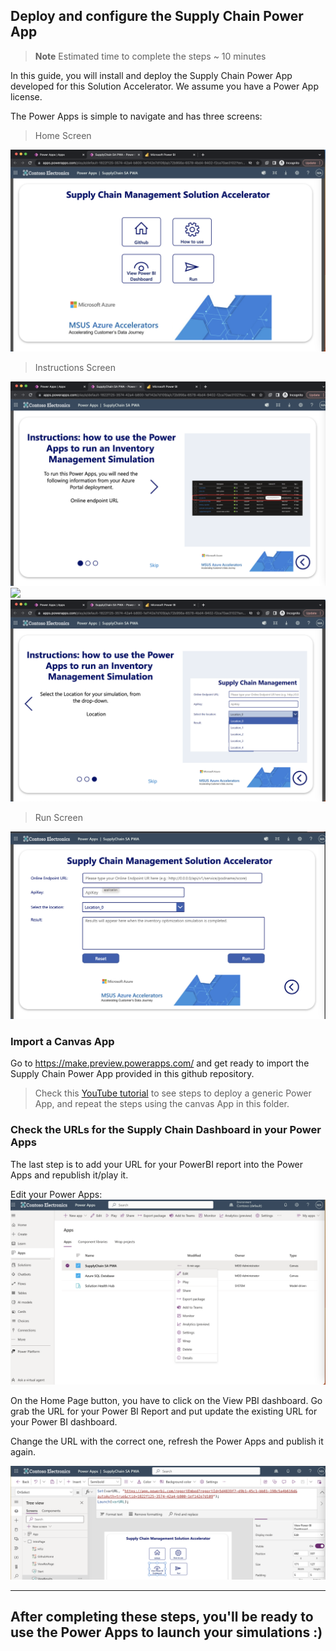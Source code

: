 ## Deploy and configure the Supply Chain Power App

> **Note**
> Estimated time to complete the steps ~ 10 minutes

In this guide, you will install and deploy the Supply Chain Power App developed for this Solution Accelerator. We assume you have a Power App license.

The Power Apps is simple to navigate and has three screens:

> Home Screen

![](../../assets/images/SUPChainHome.png)

> Instructions Screen

![](../../assets/images/Instructions.png)
![](../../assets/images/Instructions2.png)
![](../../assets/images/Instructions3.png)

> Run Screen

![](../../assets/images/Run.png)


### Import a Canvas App 

Go to https://make.preview.powerapps.com/ and get ready to import the Supply Chain Power App provided in this github repository. 

> Check this [YouTube tutorial](https://www.youtube.com/watch?v=QYZEmCedSr8) to see steps to deploy a generic Power App, and repeat the steps using the canvas App in this folder.

### Check the URLs for the Supply Chain Dashboard in your Power Apps

The last step is to add your URL for your PowerBI report into the Power Apps and republish it/play it. 

Edit your Power Apps:
![](../../assets/images/Edit.png)

On the Home Page button, you have to click on the View PBI dashboard. Go grab the URL for your Power BI Report and put update the existing URL for your Power BI dashboard.


Change the URL with the correct one, refresh the Power Apps and publish it again.

![](../../assets/images/URL.png)

---

After completing these steps, you'll be ready to use the Power Apps to launch your simulations :)
---



